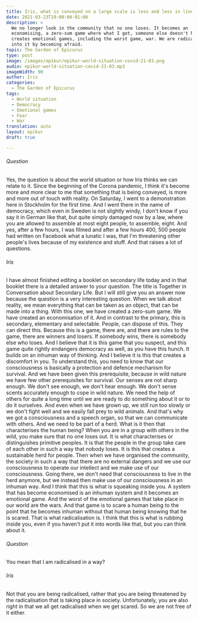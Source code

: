 ```yaml
---
title: Iris, what is conveyed on a large scale is less and less in line with reality.
date: 2021-03-23T19:00:00-01:00
description: >
  We no longer look in the community that no one loses. It becomes an
  economising, a zero-sum game where what I get, someone else doesn't have. This
  creates emotional games, including the worst game, war. We are radicalised
  into it by becoming afraid.
topic: The Garden of Epicurus
type: post
image: /images/epikur/epikur-world-situation-covid-21-03.png
audio: epikur-world-situation-covid-21-03.mp3
imageWidth: 90
author: Iris
categories:
  - The Garden of Epicurus
tags:
  - World situation
  - Democracy
  - Emotional games
  - Fear
  - War
translation: auto
layout: epikur
draft: true

---
```


###### Question
Yes, the question is about the world situation or how Iris thinks we can relate to it.
Since the beginning of the Corona pandemic, I think it's become more and more clear to me that something that is being conveyed,
is more and more out of touch with reality.
On Saturday, I went to a demonstration here in Stockholm for the first time.
And I went there in the name of democracy, which even in Sweden is not slightly windy, I don't know if you say it in German like that,
but quite simply damaged now by a law, where you are allowed to assemble at most eight people, to assemble, eight.
And yes, after a few hours, I was filmed and after a few hours 400, 500 people had written on Facebook what a lunatic I was,
that I'm threatening other people's lives because of my existence and stuff. And that raises a lot of questions.

###### Iris
I have almost finished editing a booklet on secondary life today and in that booklet there is a detailed answer to your question.
The title is Together in Conversation about Secondary Life.
But I will still give you an answer now because the question is a very interesting question.
When we talk about reality, we mean everything that can be taken as an object, that can be made into a thing.
With this one, we have created a zero-sum game.
We have created an economisation of it.
And in contrast to the primary, this is secondary, elementary and selectable.
People, can dispose of this.
They can direct this.
Because this is a game, there are, and there are rules to the game, there are winners and losers.
If somebody wins, there is somebody else who loses.
And I believe that it is this game that you suspect, and this game quite rightly endangers democracy as well, as you have this hunch.
It builds on an inhuman way of thinking.
And I believe it is this that creates a discomfort in you.
To understand this, you need to know that our consciousness is basically a protection and defence mechanism for survival.
And we have been given this prerequisite, because in wild nature we have few other prerequisites for survival.
Our senses are not sharp enough. We don't see enough, we don't hear enough.
We don't sense scents accurately enough to cope in wild nature.
We need the help of others for quite a long time until we are ready to do something about it or to do it ourselves.
And even when we have grown up, we still run too slowly or we don't fight well and we easily fall prey to wild animals.
And that's why we got a consciousness and a speech organ, so that we can communicate with others.
And we need to be part of a herd.
What is it then that characterises the human being?
When you are in a group with others in the wild, you make sure that no one loses out.
It is what characterises or distinguishes primitive peoples.
It is that the people in the group take care of each other in such a way that nobody loses.
It is this that creates a sustainable herd for people.
Then when we have organised the community, the society in such a way that there are no external dangers and we use our consciousness to operate our intellect and we make use of our consciousness.
Going there, we don't need that consciousness to live in the herd anymore, but we instead then make use of our consciousness in an inhuman way.
And I think that this is what is squeaking inside you.
A system that has become economised is an inhuman system and it becomes an emotional game.
And the worst of the emotional games that take place in our world are the wars.
And that game is to scare a human being to the point that he becomes inhuman without that human being knowing that he is scared.
That is what radicalisation is.
I think that this is what is rubbing inside you, even if you haven't put it into words like that, but you can think about it.

###### Question
You mean that I am radicalised in a way?

###### Iris
Not that you are being radicalised, rather that you are being threatened by the radicalisation that is taking place in society.
Unfortunately, you are also right in that we all get radicalised when we get scared.
So we are not free of it either.
